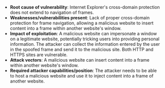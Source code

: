 - **Root cause of vulnerability**: Internet Explorer's cross-domain protection does not extend to navigation of frames.
- **Weaknesses/vulnerabilities present**: Lack of proper cross-domain protection for frame navigation, allowing a malicious website to insert content into a frame within another website's window.
- **Impact of exploitation**: A malicious website can impersonate a window on a legitimate website, potentially tricking users into providing personal information. The attacker can collect the information entered by the user in the spoofed frame and send it to the malicious site. Both HTTP and HTTPS sites are vulnerable.
- **Attack vectors**: A malicious website can insert content into a frame within another website's window.
- **Required attacker capabilities/position**: The attacker needs to be able to host a malicious website and use it to inject content into a frame of another website.